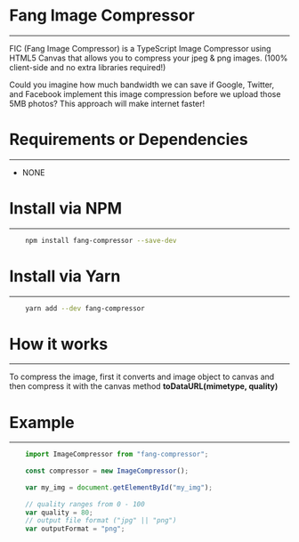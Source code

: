 # Fang Image Compressor
___
FIC (Fang Image Compressor) is a TypeScript Image Compressor using HTML5 Canvas that allows you to compress your jpeg & png images. (100% client-side and no extra libraries required!)

Could you imagine how much bandwidth we can save if Google, Twitter, and Facebook implement this image compression before we upload those 5MB photos? This approach will make internet faster!

# Requirements or Dependencies
___

* NONE

# Install via NPM 
___
```sh
    npm install fang-compressor --save-dev
```

# Install via Yarn
___
```sh
    yarn add --dev fang-compressor
```


# How it works
___
To compress the image, first it converts and image object to canvas and then compress it with the canvas method **toDataURL(mimetype, quality)**

# Example
___

```typescript
    import ImageCompressor from "fang-compressor";
    
    const compressor = new ImageCompressor();
    
    var my_img = document.getElementById("my_img");
    
    // quality ranges from 0 - 100
    var quality = 80;
    // output file format ("jpg" || "png")
    var outputFormat = "png";
```